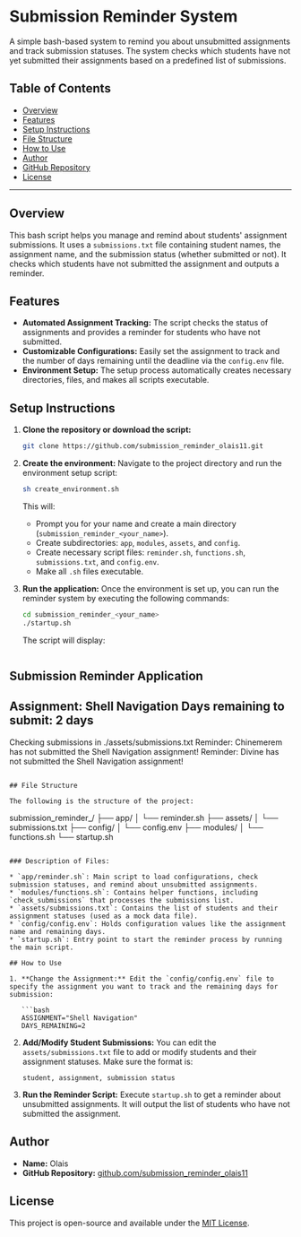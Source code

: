 # Submission Reminder System

A simple bash-based system to remind you about unsubmitted assignments and track submission statuses. The system checks which students have not yet submitted their assignments based on a predefined list of submissions.

## Table of Contents

* [Overview](#overview)
* [Features](#features)
* [Setup Instructions](#setup-instructions)
* [File Structure](#file-structure)
* [How to Use](#how-to-use)
* [Author](#author)
* [GitHub Repository](#github-repository)
* [License](#license)

---

## Overview

This bash script helps you manage and remind about students' assignment submissions. It uses a `submissions.txt` file containing student names, the assignment name, and the submission status (whether submitted or not). It checks which students have not submitted the assignment and outputs a reminder.

## Features

* **Automated Assignment Tracking:** The script checks the status of assignments and provides a reminder for students who have not submitted.
* **Customizable Configurations:** Easily set the assignment to track and the number of days remaining until the deadline via the `config.env` file.
* **Environment Setup:** The setup process automatically creates necessary directories, files, and makes all scripts executable.

## Setup Instructions

1. **Clone the repository or download the script:**

   ```bash
   git clone https://github.com/submission_reminder_olais11.git
   ```

2. **Create the environment:**
   Navigate to the project directory and run the environment setup script:

   ```bash
   sh create_environment.sh
   ```

   This will:

   * Prompt you for your name and create a main directory (`submission_reminder_<your_name>`).
   * Create subdirectories: `app`, `modules`, `assets`, and `config`.
   * Create necessary script files: `reminder.sh`, `functions.sh`, `submissions.txt`, and `config.env`.
   * Make all `.sh` files executable.

3. **Run the application:**
   Once the environment is set up, you can run the reminder system by executing the following commands:

   ```bash
   cd submission_reminder_<your_name>
   ./startup.sh
   ```

   The script will display:

   ```bash
Submission Reminder Application
--------------------------------------------
Assignment: Shell Navigation
Days remaining to submit: 2 days
--------------------------------------------
Checking submissions in ./assets/submissions.txt
Reminder: Chinemerem has not submitted the Shell Navigation assignment!
Reminder: Divine has not submitted the Shell Navigation assignment!
   ```

## File Structure

The following is the structure of the project:

```
submission_reminder_<name>/
├── app/
│   └── reminder.sh
├── assets/
│   └── submissions.txt
├── config/
│   └── config.env
├── modules/
│   └── functions.sh
└── startup.sh
```

### Description of Files:

* `app/reminder.sh`: Main script to load configurations, check submission statuses, and remind about unsubmitted assignments.
* `modules/functions.sh`: Contains helper functions, including `check_submissions` that processes the submissions list.
* `assets/submissions.txt`: Contains the list of students and their assignment statuses (used as a mock data file).
* `config/config.env`: Holds configuration values like the assignment name and remaining days.
* `startup.sh`: Entry point to start the reminder process by running the main script.

## How to Use

1. **Change the Assignment:** Edit the `config/config.env` file to specify the assignment you want to track and the remaining days for submission:

   ```bash
   ASSIGNMENT="Shell Navigation"
   DAYS_REMAINING=2
   ```

2. **Add/Modify Student Submissions:** You can edit the `assets/submissions.txt` file to add or modify students and their assignment statuses. Make sure the format is:

   ```
   student, assignment, submission status
   ```

3. **Run the Reminder Script:** Execute `startup.sh` to get a reminder about unsubmitted assignments. It will output the list of students who have not submitted the assignment.

## Author

* **Name:** Olais
* **GitHub Repository:** [github.com/submission\_reminder\_olais11](https://github.com/submission_reminder_olais11)

## License

This project is open-source and available under the [MIT License](LICENSE).